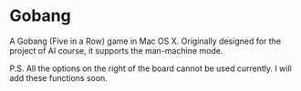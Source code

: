 Gobang
======

A Gobang (Five in a Row) game in Mac OS X. Originally designed for the project of AI course, it supports the man-machine mode.

P.S. All the options on the right of the board cannot be used currently. I will add these functions soon.
